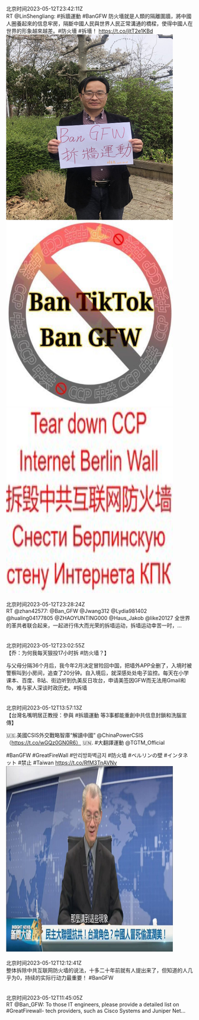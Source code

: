 北京时间2023-05-12T23:42:11Z<br>RT @LinShengliang: #拆牆運動 #BanGFW 防火墻就是人類的隔離圍牆，將中國人圈養起來的信息牢房，隔斷中國人民與世界人民正常溝通的橋樑，使得中國人在世界的形象越來越差。#防火墻 #拆墻！ https://t.co/jltT2e1KBd<br><img src='/temp/image/2023/u-Month-5/1657048532866727937_0.jpg' width='450' height='500'><img src='/temp/image/2023/u-Month-5/1657048532866727937_1.jpg' width='450' height='500'><img src='/temp/image/2023/u-Month-5/1657048532866727937_2.jpg' width='450' height='500'><br><br>北京时间2023-05-12T23:28:24Z<br>RT @zhan42577: @Ban_GFW @Jwang312 @Lydia981402 @hualing04177805 @ZHAOYUNTING000 @Haus_Jakob @like20127 全世界的革共者联合起来，一起进行伟大而光荣的拆墙运动，拆墙运动幸苦一时，…<br><br><br>北京时间2023-05-12T23:02:55Z<br>【乔：为何我每天狠投17小时拆 #防火墙？】

与父母分隔36个月后，我今年2月决定冒险回中国，把墙外APP全删了，入境时被警察叫到小房间，追查了20分钟。自入境后，就深感处处电子监控。每天在小学课本、百度、B站、街边听到仇美反日攻台，申请美签因GFW而无法用Gmail和fb，难与家人深谈时政历史。#拆墙<br><br><br>北京时间2023-05-12T13:57:13Z<br>【台灣名嘴明居正教授：參與 #拆牆運動 等3事都能重創中共信息封鎖和洗腦宣傳】

🇺🇸.美國CSIS外交戰略智庫“解讀中國” @ChinaPowerCSIS（https://t.co/wGQz0GN0R6）
🇺🇳. #大翻譯運動  @TGTM_Official 

#BanGFW #GreatFireWall #만리방화벽금지 #防火墙 #ベルリンの壁 #インタネット #禁止 #Taiwan https://t.co/RfM3TnAVNv<br><img src='/temp/video/2023/u-Month-5/n-Day-12/BanGFW2/1656901322409656320_0.jpg' width='450' height='500'><br><br>北京时间2023-05-12T12:12:41Z<br>整体拆除中共互联网防火墙的说法，十多二十年前就有人提出来了，但知道的人几乎为0，持续的实际行动力最重要！ #BanGFW<br><br><br>北京时间2023-05-12T11:45:05Z<br>RT @Ban_GFW: To those IT engineers, please provide a detailed list on #GreatFirewall- tech providers, such as Cisco Systems and Juniper Net…<br><br><br>